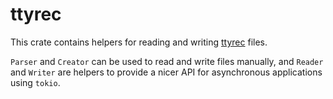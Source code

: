 # ttyrec

This crate contains helpers for reading and writing
[ttyrec](https://en.wikipedia.org/wiki/Ttyrec) files.

`Parser` and `Creator` can be used to read and write files manually, and
`Reader` and `Writer` are helpers to provide a nicer API for asynchronous
applications using `tokio`.
